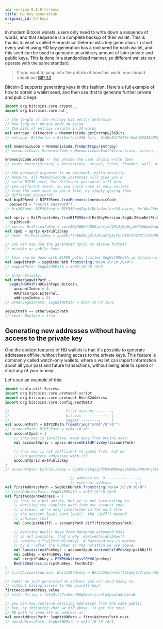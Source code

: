 ```yaml
---
id: version-0.1.0-hd-keys
title: HD key generation
original_id: hd-keys
---
```


In modern Bitcoin wallets, users only need to write down
a sequence of words, and that sequence is a complete backup
of their wallet. This is thanks to what's called Hierarchical
Deterministic key generation. In short, every wallet using HD
key generation has a root seed for each wallet, and this
seed can be used to generate an arbitrary amount of later
private and public keys. This is done in a standardized manner,
so different wallets can operate with the same standard.

> If you want to jump into the details of how this work,
> you should check out
> [BIP 32](https://github.com/bitcoin/bips/blob/master/bip-0032.mediawiki).

Bitcoin-S supports generating keys in this fashion. Here's a
full example of how to obtain a wallet seed, and then
use that to generate further private and public keys:

```scala
import org.bitcoins.core.crypto._
import org.bitcoins.core.hd._

// the length of the entropy bit vector determine
// how long our phrase ends up being
// 256 bits of entropy results in 24 words
val entropy: BitVector = MnemonicCode.getEntropy256Bits
// entropy: BitVector = BitVector(256 bits, 0x36b8317570cf6a0dd2838b07cb02be971c82b996d44b987530c506f2c8fef6fd)

val mnemonicCode = MnemonicCode.fromEntropy(entropy)
// mnemonicCode: MnemonicCode = MnemonicCodeImpl(Vector(cute, screen, front, thunder, wall, alone, energy, imitate, amazing, fix, quick, comfort, sight, fresh, forget, maximum, observe, praise, course, assume, clutch, legal, swim, pink))

mnemonicCode.words // the phrase the user should write down
// res0: Vector[String] = Vector(cute, screen, front, thunder, wall, alone, energy, imitate, amazing, fix, quick, comfort, sight, fresh, forget, maximum, observe, praise, course, assume, clutch, legal, swim, pink) // the phrase the user should write down

// the password argument is an optional, extra security
// measure. all MnemonicCode instances will give you a
// valid BIP39 seed, but different passwords will give
// you different seeds. So you could have as many wallets
// from the same seed as you'd like, by simply giving them
// different passwords.
val bip39Seed = BIP39Seed.fromMnemonic(mnemonicCode,
  password = "secret password")
// bip39Seed: BIP39Seed = BIP39SeedImpl(ByteVector(64 bytes, 0xf6bc20ecba293c86f6c5672ebda54b5eed4f718333ea89de7a782385d61b42b39b15751adbe3247f5baebdcaf57e60ca3eb8b1845cd61166d6b37b21cf7ad8cb))

val xpriv = ExtPrivateKey.fromBIP39Seed(ExtKeyVersion.SegWitMainNetPriv,
  bip39Seed)
// xpriv: ExtPrivateKey = zprvAWgYBBk7JR8GjdnxjoVfK12jRpQxjXM2hA6wkDwq624VkBcGsgprix1DtgtDMwtmahSBmfypGafJNFxLvjpMkKmH2nVq1cM4ddoFYkuRmhA
val xpub = xpriv.extPublicKey
// xpub: ExtPublicKey = zpub6jftahH18ngZx7sRqq2fg8yTyrFT8z4t4P2YYcMSeMbUcywRRE97GkKhjzA4s36tsp3ijNCSchMfUcrFTGWbCPzteku1CjmHmDqET8FeGSa

// you can now use the generated xpriv to derive further
// private or public keys

// this can be done with BIP89 paths (called SegWitHDPath in bitcoin-s)
val segwitPath = SegWitHDPath.fromString("m/84'/0'/0'/0/0")
// segwitPath: SegWitHDPath = m/84'/0'/0'/0/0

// alternatively:
val otherSegwitPath =
  SegWitHDPath(HDCoinType.Bitcoin,
    accountIndex = 0,
    HDChainType.External,
    addressIndex = 0)
// otherSegwitPath: SegWitHDPath = m/84'/0'/0'/0/0

segwitPath == otherSegwitPath
// res1: Boolean = true
```

## Generating new addresses without having access to the private key

One the coolest features of HD wallets is that it's possible
to generate addresses offline, without having access to the
private keys. This feature is commonly called watch-only
wallets, where a wallet can import information about all
your past and future transactions, without being able to
spend or steal any of your money.

Let's see an example of this:

```scala
import scala.util.Success
import org.bitcoins.core.protocol.script._
import org.bitcoins.core.protocol.Bech32Address
import org.bitcoins.core.config.TestNet3

//                          first account -------┐
//                          bitcoin ----------┐  |
//                          segwit --------┐  |  |
val accountPath = BIP32Path.fromString("m/84'/0'/0'")
// accountPath: BIP32Path = m/84'/0'/0'
val accountXpub = {
    // this key is sensitive, keep away from prying eyes!
    val accountXpriv = xpriv.deriveChildPrivKey(accountPath)

    // this key is not sufficient to spend from, but we
    // can generate addresses with it!
    accountXpriv.extPublicKey
}
// accountXpub: ExtPublicKey = zpub6rkV5qiypfYUAmMWAvq6vGDnQCDRRnMPyGCG24YJKhAtCW87eicxGEoVu62CC8ZRkEsFYTZr4cSNDnoD7z7nuW2i8yGTTFsZTZB3ePRJHR8

                              // address no. 0 ---------------┐
                              // external address ----------┐ |
val firstAddressPath = SegWitHDPath.fromString("m/84'/0'/0'/0/0")
// firstAddressPath: SegWitHDPath = m/84'/0'/0'/0/0
val firstAccountAddress = {
    // this is a bit quirky, but we're not interesting in
    // deriving the complete path from our account xpub
    // instead, we're only interested in the part after
    // the account level (3rd level). the .diff() method
    // achieves that
    val Some(pathDiff) = accountPath.diff(firstAddressPath)

    // deriving public keys from hardened extended keys
    // is not possible, that's why .deriveChildPubKey()
    // returns a Try[ExtPublicKey]. A hardened key is marked
    // by a ' after the number in the notation we use above.
    val Success(extPubKey) = accountXpub.deriveChildPubKey(pathDiff)
    val pubkey = extPubKey.key
    val scriptPubKey = P2WPKHWitnessSPKV0(pubkey)
    Bech32Address(scriptPubKey, TestNet3)
}
// firstAccountAddress: Bech32Address = Bech32Address(tb1q5stv7ruhmnn58q2kwlrjscdld3pwwtd8d4prw6)

// tada! We just generated an address you can send money to,
// without having access to the private key!
firstAccountAddress.value
// res2: String = tb1q5stv7ruhmnn58q2kwlrjscdld3pwwtd8d4prw6

// you can now continue deriving addresses from the same public
// key, by imitating what we did above. To get the next
// HD path to generate an address at:
val nextAddressPath: SegWitHDPath = firstAddressPath.next
// nextAddressPath: SegWitHDPath = m/84'/0'/0'/0/1
```

